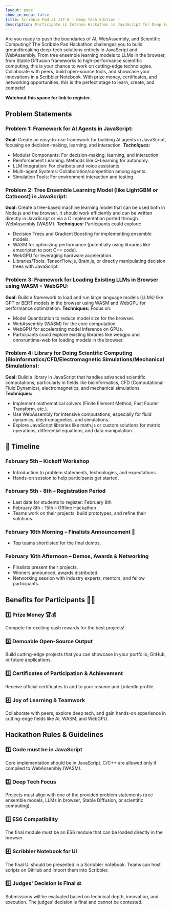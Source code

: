 ```yaml
---
layout: page
show_in_menu: false
title: Scribble Pad at IIT-B - Deep Tech Edition 💡
description: Participate in Intense Hackathon in JavaScript for Deep Seek from 5th February to 16th February, 2025
---
```

Are you ready to push the boundaries of AI, WebAssembly, and Scientific Computing? The Scribble Pad Hackathon challenges you to build groundbreaking deep-tech solutions entirely in JavaScript and WebAssembly. From tree ensemble learning models to LLMs in the browser, from Stable Diffusion frameworks to high-performance scientific computing, this is your chance to work on cutting-edge technologies. Collaborate with peers, build open-source tools, and showcase your innovations in a Scribbler Notebook. With prize money, certificates, and networking opportunities, this is the perfect stage to learn, create, and compete! 

**Watchout this space for link to register.**

## Problem Statements

### Problem 1: Framework for AI Agents in JavaScript:
**Goal:** Create an easy-to-use framework for building AI agents in JavaScript, focusing on decision-making, learning, and interaction.
***Techniques:***
- Modular Components: For decision-making, learning, and interaction.
- Reinforcement Learning: Methods like Q-Learning for autonomy.
- LLM  Integration: For chatbots and voice assistants.
- Multi-agent Systems: Collaboration/competition among agents.
- Simulation Tools: For environment interaction and testing.
### Problem 2: Tree Ensemble Learning Model (like LightGBM or Catboost) in JavaScript:
**Goal:** Create a tree-based machine learning model that can be used both in Node.js and the browser. It should work efficiently and can be written directly in JavaScript or via a C implementation ported through WebAssembly (WASM).
**Techniques:** Participants could explore:
- Decision Trees and Gradient Boosting for implementing ensemble models.
- WASM for optimizing performance (potentially using libraries like emscripten to port C++ code).
- WebGPU for leveraging hardware acceleration.
- Libraries/Tools: TensorFlow.js, Brain.js, or directly manipulating decision trees with JavaScript.
### Problem 3: Framework for Loading Existing LLMs in Browser using WASM + WebGPU:
**Goal:** Build a framework to load and run large language models (LLMs) like GPT or BERT models in the browser using WASM and WebGPU for performance optimization.
**Techniques:** Focus on:
- Model Quantization to reduce model size for the browser.
- WebAssembly (WASM) for the core computation.
- WebGPU for accelerating model inference on GPUs.
- Participants could explore existing libraries like webgpu and onnxruntime-web for loading models in the browser.
### Problem 4: Library for Doing Scientific Computing (Bioinformatics/CFD/Electromagnetic Simulations/Mechanical Simulations):
**Goal:** Build a library in JavaScript that handles advanced scientific computations, particularly in fields like bioinformatics, CFD (Computational Fluid Dynamics), electromagnetics, and mechanical simulations.
**Techniques:**
- Implement mathematical solvers (Finite Element Method, Fast Fourier Transform, etc.).
- Use WebAssembly for intensive computations, especially for fluid dynamics, electromagnetics, and simulations.
- Explore JavaScript libraries like math.js or custom solutions for matrix operations, differential equations, and data manipulation.

## 📅 Timeline
### February 5th – Kickoff Workshop 
- Introduction to problem statements, technologies, and expectations.
- Hands-on session to help participants get started.
### February 5th - 8th – Registration Period 
- Last date for students to register: February 8th
- February 8th - 15th – Offline Hackathon 
- Teams work on their projects, build prototypes, and refine their solutions.
### February 16th Morning – Finalists Announcement 🎉
- Top teams shortlisted for the final demos.
### February 16th Afternoon – Demos, Awards & Networking
- Finalists present their projects.
- Winners announced, awards distributed.
- Networking session with industry experts, mentors, and fellow participants.

## Benefits for Participants 🚀🎯
### 1️⃣ Prize Money 🏆💰
Compete for exciting cash rewards for the best projects!
### 2️⃣ Demoable Open-Source Output 
Build cutting-edge projects that you can showcase in your portfolio, GitHub, or future applications.
### 3️⃣ Certificates of Participation & Achievement 
Receive official certificates to add to your resume and LinkedIn profile.
### 4️⃣ Joy of Learning & Teamwork
Collaborate with peers, explore deep tech, and gain hands-on experience in cutting-edge fields like AI, WASM, and WebGPU.

## Hackathon Rules & Guidelines
### 1️⃣ Code must be in JavaScript 
Core implementation should be in JavaScript.
C/C++ are allowed only if compiled to WebAssembly (WASM).
### 2️⃣ Deep Tech Focus 
Projects must align with one of the provided problem statements (tree ensemble models, LLMs in browser, Stable Diffusion, or scientific computing).
### 3️⃣ ES6 Compatibility 
The final module must be an ES6 module that can be loaded directly in the browser.
### 4️⃣ Scribbler Notebook for UI 
The final UI should be presented in a Scribbler notebook.
Teams can host scripts on GitHub and import them into Scribbler.
### 5️⃣ Judges' Decision is Final ⚖
Submissions will be evaluated based on technical depth, innovation, and execution.
The judges’ decision is final and cannot be contested.

